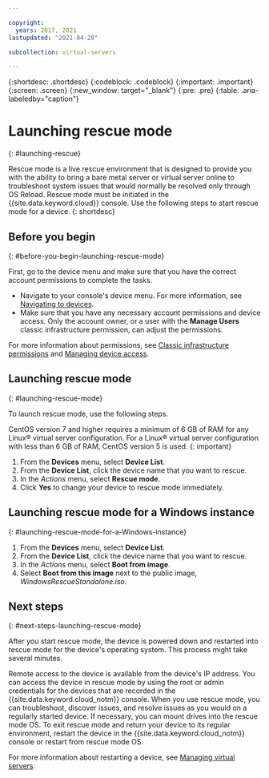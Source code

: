 ```yaml
---

copyright:
  years: 2017, 2021
lastupdated: "2021-04-20"

subcollection: virtual-servers

---
```


{:shortdesc: .shortdesc}
{:codeblock: .codeblock}
{:important: .important}
{:screen: .screen}
{:new_window: target="_blank"}
{:pre: .pre}
{:table: .aria-labeledby="caption"}


# Launching rescue mode
{: #launching-rescue}

Rescue mode is a live rescue environment that is designed to provide you with the ability to bring a bare metal server or virtual server online to troubleshoot system issues that would normally be resolved only through OS Reload. Rescue mode must be initiated in the {{site.data.keyword.cloud}} console. Use the following steps to start rescue mode for a device.
{: shortdesc}

## Before you begin
{: #before-you-begin-launching-rescue-mode}

First, go to the device menu and make sure that you have the correct account permissions to complete the tasks.

* Navigate to your console's device menu. For more information, see [Navigating to devices](/docs/virtual-servers?topic=virtual-servers-navigating-devices).
* Make sure that you have any necessary account permissions and device access. Only the account owner, or a user with the **Manage Users** classic infrastructure permission, can adjust the permissions.

For more information about permissions, see [Classic infrastructure permissions](/docs/account?topic=account-infrapermission) and [Managing device access](/docs/virtual-servers?topic=virtual-servers-managing-device-access).

## Launching rescue mode
{: #launching-rescue-mode}

To launch rescue mode, use the following steps.

CentOS version 7 and higher requires a minimum of 6 GB of RAM for any Linux&reg; virtual server configuration. For a Linux&reg; virtual server configuration with less than 6 GB of RAM, CentOS version 5 is used.
{: important}

1. From the **Devices** menu, select **Device List**.
2. From the **Device List**, click the device name that you want to rescue.
3. In the *Actions* menu, select **Rescue mode**.
4. Click **Yes** to change your device to rescue mode immediately.

## Launching rescue mode for a Windows instance
{: #launching-rescue-mode-for-a-Windows-instance}

1. From the **Devices** menu, select **Device List**.
2. From the **Device List**, click the device name that you want to rescue.
3. In the *Actions* menu, select **Boot from image**.
4. Select **Boot from this image** next to the public image, *WindowsRescueStandalone.iso*.

## Next steps
{: #next-steps-launching-rescue-mode}

After you start rescue mode, the device is powered down and restarted into rescue mode for the device's operating system. This process might take several minutes.

Remote access to the device is available from the device's IP address. You can access the device in rescue mode by using the root or admin credentials for the devices that are recorded in the {{site.data.keyword.cloud_notm}} console. When you use rescue mode, you can troubleshoot, discover issues, and resolve issues as you would on a regularly started device. If necessary, you can mount drives into the rescue mode OS. To exit rescue mode and return your device to its regular environment, restart the device in the {{site.data.keyword.cloud_notm}} console or restart from rescue mode OS.

For more information about restarting a device, see [Managing virtual servers](/docs/virtual-servers?topic=virtual-servers-managing-virtual-servers#managing-virtual-servers).
